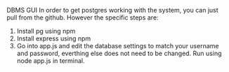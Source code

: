 DBMS GUI
In order to get postgres working with the system, you can just pull from the github. However
the specific steps are:
1. Install pg using npm
2. Install express using npm
3. Go into app.js and edit the database settings to match your username and password, everthing else
does not need to be changed.
Run using node app.js in terminal.
